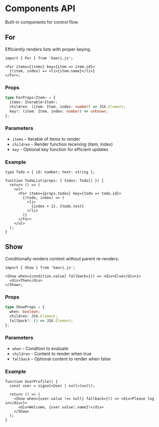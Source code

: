 # Components API

Built-in components for control flow.

## For

Efficiently renders lists with proper keying.

```tsx
import { For } from 'kaori.js';

<For items={items} key={item => item.id}>
  {(item, index) => <li>{item.name}</li>}
</For>;
```

### Props

```ts
type ForProps<Item> = {
  items: Iterable<Item>;
  children: (item: Item, index: number) => JSX.Element;
  key?: (item: Item, index: number) => unknown;
};
```

### Parameters

- `items` - Iterable of items to render
- `children` - Render function receiving (item, index)
- `key` - Optional key function for efficient updates

### Example

```tsx
type Todo = { id: number; text: string };

function TodoList(props: { todos: Todo[] }) {
  return () => (
    <ul>
      <For items={props.todos} key={todo => todo.id}>
        {(todo, index) => (
          <li>
            {index + 1}. {todo.text}
          </li>
        )}
      </For>
    </ul>
  );
}
```

## Show

Conditionally renders content without parent re-renders.

```tsx
import { Show } from 'kaori.js';

<Show when={condition.value} fallback={() => <div>Else</div>}>
  <div>Then</div>
</Show>;
```

### Props

```ts
type ShowProps = {
  when: boolean;
  children: JSX.Element;
  fallback?: () => JSX.Element;
};
```

### Parameters

- `when` - Condition to evaluate
- `children` - Content to render when true
- `fallback` - Optional content to render when false

### Example

```tsx
function UserProfile() {
  const user = signal<User | null>(null);

  return () => (
    <Show when={user.value !== null} fallback={() => <div>Please log in</div>}>
      <div>Welcome, {user.value!.name}!</div>
    </Show>
  );
}
```
